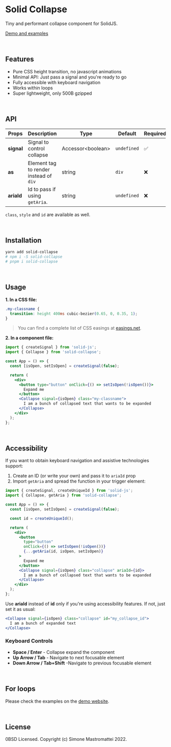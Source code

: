 # Solid Collapse

Tiny and performant collapse component for SolidJS.

[Demo and examples]()

<br />

## Features

- Pure CSS height transition, no javascript animations
- Minimal API: Just pass a signal and you're ready to go
- Fully accessible with keyboard navigation
- Works within loops
- Super lightweight, only 500B gzipped

<br />

## API

| Props      | Description                            | Type                | Default     | Required           |
| ---------- | -------------------------------------- | ------------------- | ----------- | ------------------ |
| **signal** | Signal to control collapse             | Accessor\<boolean\> | `undefined` | :white_check_mark: |
| **as**     | Element tag to render instead of `div` | string              | `div`       | :x:                |
| **ariaId** | Id to pass if using `getAria`.         | string              | `undefined` | :x:                |

`class`, `style` and `id` are available as well.

<br/>

## Installation

```bash
yarn add solid-collapse
# npm i -S solid-collapse
# pnpm i solid-collapse
```

<br/>

## Usage

**1. In a CSS file:**

```css
.my-classname {
  transition: height 400ms cubic-bezier(0.65, 0, 0.35, 1);
}
```

> You can find a complete list of CSS easings at [easings.net](https://easings.net/).

**2. In a component file:**

```jsx
import { createSignal } from 'solid-js';
import { Collapse } from 'solid-collapse';

const App = () => {
  const [isOpen, setIsOpen] = createSignal(false);

  return (
    <div>
      <button type="button" onClick={() => setIsOpen(!isOpen())}>
        Expand me
      </button>
      <Collapse signal={isOpen} class="my-classname">
        I am a bunch of collapsed text that wants to be expanded
      </Collapse>
    </div>
  );
};
```

<br />

## Accessibility

If you want to obtain keyboard navigation and assistive technologies support:

1. Create an ID (or write your own) and pass it to `ariaId` prop
2. Import `getAria` and spread the function in your trigger element:

```jsx
import { createSignal, createUniqueId } from 'solid-js';
import { Collapse, getAria } from 'solid-collapse';

const App = () => {
  const [isOpen, setIsOpen] = createSignal(false);

  const id = createUniqueId();

  return (
    <div>
      <button
        type="button"
        onClick={() => setIsOpen(!isOpen())}
        {...getAria(id, isOpen, setIsOpen)}
      >
        Expand me
      </button>
      <Collapse signal={isOpen} class="collapse" ariaId={id}>
        I am a bunch of collapsed text that wants to be expanded
      </Collapse>
    </div>
  );
};
```

Use **ariaId** instead of **id** only if you're using accessibility features. If not, just set it as usual:

```jsx
<Collapse signal={isOpen} class="collapse" id="my_collapse_id">
  I am a bunch of expanded text
</Collapse>
```

### Keyboard Controls

- **Space / Enter** - Collapse expand the component
- **Up Arrow / Tab** - Navigate to next focusable element
- **Down Arrow / Tab+Shift** -Navigate to previous focusable element

<br />

## For loops

Please check the examples on the [demo website]().

<br />

## License

0BSD Licensed. Copyright (c) Simone Mastromattei 2022.
